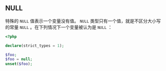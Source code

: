 ## NULL

特殊的 `NULL` 值表示一个变量没有值。 `NULL` 类型只有一个值，就是不区分大小写的常量 `NULL` 。在下列情况下一个变量被认为是 `NULL` ：

```php
<?php

declare(strict_types = 1);

$foo;
$foo = null;
unset($foo);

```